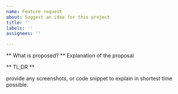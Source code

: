 ```yaml
---
name: Feature request
about: Suggest an idea for this project
title: ''
labels: ''
assignees: ''

---
```


** What is proposed? **
Explanation of the proposal

** TL;DR **

provide any screenshots, or code snippet to explain in shortest time possible.
